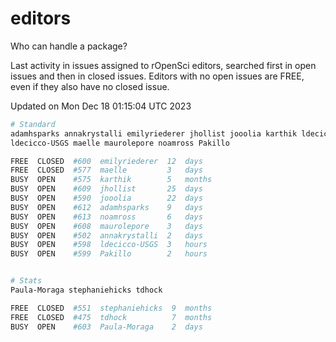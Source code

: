 # editors

Who can handle a package?

Last activity in issues assigned to rOpenSci editors, searched first in open
issues and then in closed issues. Editors with no open issues are FREE, even if
they also have no closed issue.


Updated on Mon Dec 18 01:15:04 UTC 2023

```bash
# Standard
adamhsparks annakrystalli emilyriederer jhollist jooolia karthik ldecicco
ldecicco-USGS maelle maurolepore noamross Pakillo

FREE  CLOSED  #600  emilyriederer  12  days
FREE  CLOSED  #577  maelle         3   days
BUSY  OPEN    #575  karthik        5   months
BUSY  OPEN    #609  jhollist       25  days
BUSY  OPEN    #590  jooolia        22  days
BUSY  OPEN    #612  adamhsparks    9   days
BUSY  OPEN    #613  noamross       6   days
BUSY  OPEN    #608  maurolepore    3   days
BUSY  OPEN    #502  annakrystalli  2   days
BUSY  OPEN    #598  ldecicco-USGS  3   hours
BUSY  OPEN    #599  Pakillo        2   hours


# Stats
Paula-Moraga stephaniehicks tdhock

FREE  CLOSED  #551  stephaniehicks  9  months
FREE  CLOSED  #475  tdhock          7  months
BUSY  OPEN    #603  Paula-Moraga    2  days
```
